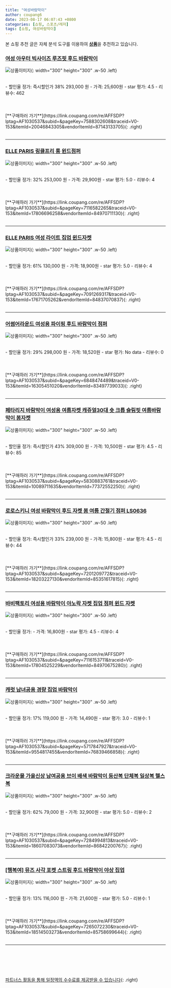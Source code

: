 ```yaml
---
title: "여성바람막이"
author: coupang6
date: 2023-08-17 06:07:43 +0800
categories: [쇼핑, 스포츠/레저]
tags: [쇼핑, 여성바람막이]
---
```


본 쇼핑 추천 글은 자체 분석 도구를 이용하여 [**상품**](https://link.coupang.com/a/bao1ui)을 추천하고 있습니다.

### [여성 아우터 빅사이즈 루즈핏 후드 바람막이](https://link.coupang.com/re/AFFSDP?lptag=AF1030537&subid=&pageKey=7588302608&traceid=V0-153&itemId=20046843305&vendorItemId=87143133705)

![상품이미지](https://thumbnail8.coupangcdn.com/thumbnails/remote/230x230ex/image/vendor_inventory/7cf2/c0a072e63ea43c5837564a48f942c412653e644101fa58a8ab9cd247f0e6.jpg){: width="300" height="300" .w-50 .left}


<br>
- 할인율 정가: 즉시할인가 38%  293,000   원
- 가격: 25,600원
- star 평가: 4.5
- 리뷰수: 462
<br>
<br>
<br>
<br>
[**구매하러 가기**](https://link.coupang.com/re/AFFSDP?lptag=AF1030537&subid=&pageKey=7588302608&traceid=V0-153&itemId=20046843305&vendorItemId=87143133705){: .right}
<br>
<br>

---

### [ELLE PARIS 링클프리 롱 윈드점퍼](https://link.coupang.com/re/AFFSDP?lptag=AF1030537&subid=&pageKey=7116582265&traceid=V0-153&itemId=17806696258&vendorItemId=84970711130)

![상품이미지](https://thumbnail6.coupangcdn.com/thumbnails/remote/230x230ex/image/retail/images/2628648812095888-2989798e-da24-444d-b45e-34b795dd6a5e.jpg){: width="300" height="300" .w-50 .left}


<br>
- 할인율 정가: 32%  253,000   원
- 가격: 29,900원
- star 평가: 5.0
- 리뷰수: 4
<br>
<br>
<br>
<br>
[**구매하러 가기**](https://link.coupang.com/re/AFFSDP?lptag=AF1030537&subid=&pageKey=7116582265&traceid=V0-153&itemId=17806696258&vendorItemId=84970711130){: .right}
<br>
<br>

---

### [ELLE PARIS 여성 라이트 집업 윈드자켓](https://link.coupang.com/re/AFFSDP?lptag=AF1030537&subid=&pageKey=7091269317&traceid=V0-153&itemId=17671705262&vendorItemId=84837070837)

![상품이미지](https://thumbnail7.coupangcdn.com/thumbnails/remote/230x230ex/image/retail/images/3233947246827013-ad3b31d9-c247-4044-a546-b9369a76debf.jpg){: width="300" height="300" .w-50 .left}


<br>
- 할인율 정가: 61%  130,000   원
- 가격: 18,900원
- star 평가: 5.0
- 리뷰수: 4
<br>
<br>
<br>
<br>
[**구매하러 가기**](https://link.coupang.com/re/AFFSDP?lptag=AF1030537&subid=&pageKey=7091269317&traceid=V0-153&itemId=17671705262&vendorItemId=84837070837){: .right}
<br>
<br>

---

### [어썸어라운드 여성용 파이핑 후드 바람막이 점퍼](https://link.coupang.com/re/AFFSDP?lptag=AF1030537&subid=&pageKey=6848474489&traceid=V0-153&itemId=16305451020&vendorItemId=83497739033)

![상품이미지](https://thumbnail9.coupangcdn.com/thumbnails/remote/230x230ex/image/rs_quotation_api/6k65gdrm/f3346818c52d42088f339e7b6595fd2f.jpg){: width="300" height="300" .w-50 .left}


<br>
- 할인율 정가: 29%  298,000   원
- 가격: 18,520원
- star 평가: No data
- 리뷰수: 0
<br>
<br>
<br>
<br>
[**구매하러 가기**](https://link.coupang.com/re/AFFSDP?lptag=AF1030537&subid=&pageKey=6848474489&traceid=V0-153&itemId=16305451020&vendorItemId=83497739033){: .right}
<br>
<br>

---

### [페타리지 바람막이 여성용 여름자켓 캐쥬얼30대 숏 크롭 슬림핏 여름바람막이 봄자켓](https://link.coupang.com/re/AFFSDP?lptag=AF1030537&subid=&pageKey=5830883761&traceid=V0-153&itemId=10089711635&vendorItemId=77372552250)

![상품이미지](https://thumbnail6.coupangcdn.com/thumbnails/remote/230x230ex/image/vendor_inventory/750e/9a655a2693829e1d2229109da3a44a651dc14b17529ba2ebcddb0d536fab.jpg){: width="300" height="300" .w-50 .left}


<br>
- 할인율 정가: 즉시할인가 43%  309,000   원
- 가격: 10,500원
- star 평가: 4.5
- 리뷰수: 85
<br>
<br>
<br>
<br>
[**구매하러 가기**](https://link.coupang.com/re/AFFSDP?lptag=AF1030537&subid=&pageKey=5830883761&traceid=V0-153&itemId=10089711635&vendorItemId=77372552250){: .right}
<br>
<br>

---

### [로로스키니 여성 바람막이 후드 자켓 봄 여름 간절기 점퍼 LS0636](https://link.coupang.com/re/AFFSDP?lptag=AF1030537&subid=&pageKey=7201209772&traceid=V0-153&itemId=18203227130&vendorItemId=85351617815)

![상품이미지](https://thumbnail8.coupangcdn.com/thumbnails/remote/230x230ex/image/vendor_inventory/2d45/62bdfdfd33c5cac54d68cb1b5c3326cfc159b727e5c2d642c7e671e9a448.jpg){: width="300" height="300" .w-50 .left}


<br>
- 할인율 정가: 즉시할인가 33%  239,000   원
- 가격: 15,800원
- star 평가: 4.5
- 리뷰수: 44
<br>
<br>
<br>
<br>
[**구매하러 가기**](https://link.coupang.com/re/AFFSDP?lptag=AF1030537&subid=&pageKey=7201209772&traceid=V0-153&itemId=18203227130&vendorItemId=85351617815){: .right}
<br>
<br>

---

### [바비팩토리 여성용 바람막이 아노락 자켓 집업 점퍼 윈드 자켓](https://link.coupang.com/re/AFFSDP?lptag=AF1030537&subid=&pageKey=7116153711&traceid=V0-153&itemId=17804525229&vendorItemId=84970675280)

![상품이미지](https://thumbnail7.coupangcdn.com/thumbnails/remote/230x230ex/image/vendor_inventory/d112/11099c3697401ef0a6e4287de2854c36eb9b6385e50830dead072ea54a9f.jpg){: width="300" height="300" .w-50 .left}


<br>
- 할인율 정가: 
- 가격: 16,800원
- star 평가: 4.5
- 리뷰수: 4
<br>
<br>
<br>
<br>
[**구매하러 가기**](https://link.coupang.com/re/AFFSDP?lptag=AF1030537&subid=&pageKey=7116153711&traceid=V0-153&itemId=17804525229&vendorItemId=84970675280){: .right}
<br>
<br>

---

### [캐럿 남녀공용 경량 집업 바람막이](https://link.coupang.com/re/AFFSDP?lptag=AF1030537&subid=&pageKey=5717847927&traceid=V0-153&itemId=9554817455&vendorItemId=76839466858)

![상품이미지](https://thumbnail6.coupangcdn.com/thumbnails/remote/230x230ex/image/retail/images/2029122586829245-35e846f4-8ea5-4df2-baae-69ca21ec79a9.jpg){: width="300" height="300" .w-50 .left}


<br>
- 할인율 정가: 17%  119,000   원
- 가격: 14,490원
- star 평가: 3.0
- 리뷰수: 1
<br>
<br>
<br>
<br>
[**구매하러 가기**](https://link.coupang.com/re/AFFSDP?lptag=AF1030537&subid=&pageKey=5717847927&traceid=V0-153&itemId=9554817455&vendorItemId=76839466858){: .right}
<br>
<br>

---

### [크라운몰 가을신상 남여공용 브이 배색 바람막이 등산복 단체복 일상복 헬스복](https://link.coupang.com/re/AFFSDP?lptag=AF1030537&subid=&pageKey=7284994813&traceid=V0-153&itemId=18607083073&vendorItemId=86842200767)

![상품이미지](https://thumbnail7.coupangcdn.com/thumbnails/remote/230x230ex/image/vendor_inventory/2add/e345df07f1939b6f1f6d9e7853be21fe97d8db677e9ffaf10c9b1691dccd.jpg){: width="300" height="300" .w-50 .left}


<br>
- 할인율 정가: 62%  79,000   원
- 가격: 32,900원
- star 평가: 5.0
- 리뷰수: 2
<br>
<br>
<br>
<br>
[**구매하러 가기**](https://link.coupang.com/re/AFFSDP?lptag=AF1030537&subid=&pageKey=7284994813&traceid=V0-153&itemId=18607083073&vendorItemId=86842200767){: .right}
<br>
<br>

---

### [[행복여] 뮤즈 사각 포켓 스트링 후드 바람막이 야상 집업](https://link.coupang.com/re/AFFSDP?lptag=AF1030537&subid=&pageKey=7265072230&traceid=V0-153&itemId=18514503273&vendorItemId=85758699644)

![상품이미지](https://thumbnail7.coupangcdn.com/thumbnails/remote/230x230ex/image/vendor_inventory/3503/7f40b5466ab2b071d48585775883bcf2f3c46679471033cc63b14b450a24.jpg){: width="300" height="300" .w-50 .left}


<br>
- 할인율 정가: 13%  116,000   원
- 가격: 21,600원
- star 평가: 5.0
- 리뷰수: 1
<br>
<br>
<br>
<br>
[**구매하러 가기**](https://link.coupang.com/re/AFFSDP?lptag=AF1030537&subid=&pageKey=7265072230&traceid=V0-153&itemId=18514503273&vendorItemId=85758699644){: .right}
<br>
<br>

---
<br><br><br><br><br> [파트너스 활동을 통해 일정액의 수수료를 제공받을 수 있습니다](https://link.coupang.com/a/bao1ui){: .right}